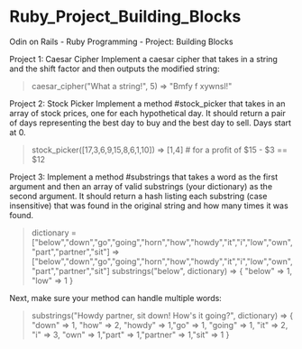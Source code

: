 # Ruby_Project_Building_Blocks
Odin on Rails - Ruby Programming - Project: Building Blocks

Project 1: Caesar Cipher
Implement a caesar cipher that takes in a string and the shift factor and then outputs the modified string:

  > caesar_cipher("What a string!", 5)
  => "Bmfy f xywnsl!"
  
Project 2: Stock Picker
Implement a method #stock_picker that takes in an array of stock prices, one for each hypothetical day. It should return a pair of days representing the best day to buy and the best day to sell. Days start at 0.

  > stock_picker([17,3,6,9,15,8,6,1,10])
  => [1,4]  # for a profit of $15 - $3 == $12
  
Project 3: 
Implement a method #substrings that takes a word as the first argument and then an array of valid substrings (your dictionary) as the second argument. It should return a hash listing each substring (case insensitive) that was found in the original string and how many times it was found.

  > dictionary = ["below","down","go","going","horn","how","howdy","it","i","low","own","part","partner","sit"]
  => ["below","down","go","going","horn","how","howdy","it","i","low","own","part","partner","sit"]
  > substrings("below", dictionary)
  => { "below" => 1, "low" => 1 }
  
Next, make sure your method can handle multiple words:

  > substrings("Howdy partner, sit down! How's it going?", dictionary)
  => { "down" => 1, "how" => 2, "howdy" => 1,"go" => 1, "going" => 1, "it" => 2, "i" => 3, "own" => 1,"part" => 1,"partner" => 1,"sit" => 1 }
